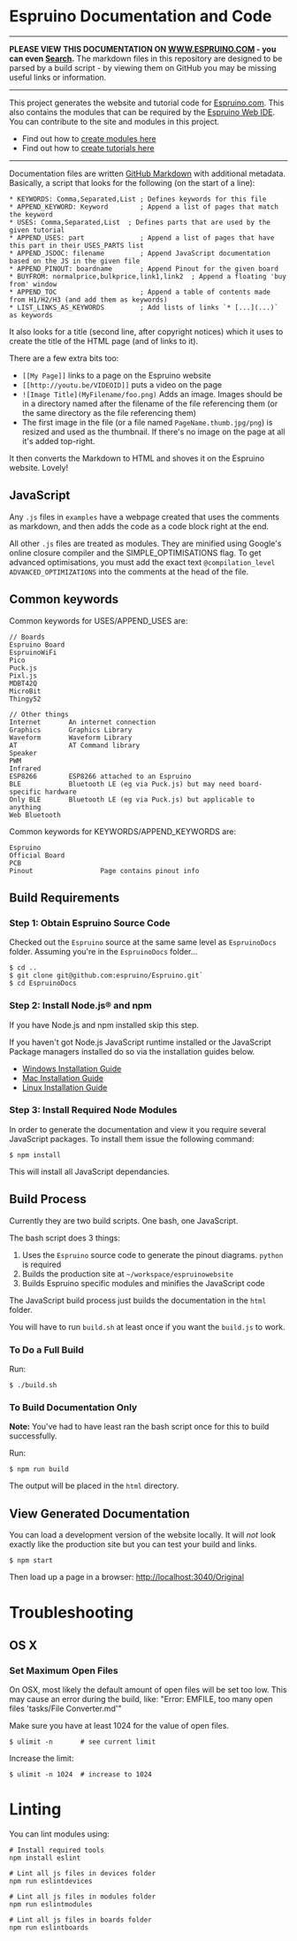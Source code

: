 <!--- Copyright (c) 2013 Gordon Williams, Pur3 Ltd. See the file LICENSE for copying permission. -->
# Espruino Documentation and Code

------------------------------------------------------------

**PLEASE VIEW THIS DOCUMENTATION ON [WWW.ESPRUINO.COM](http://espruino.com) - you can even [Search](http://espruino.com/Search).** The markdown files in this repository are designed to be parsed by a build script - by viewing them on GitHub you may be missing useful links or information.

------------------------------------------------------------

This project generates the website and tutorial code for [Espruino.com](http://espruino.com). This also contains the modules that can be required by the [Espruino  Web IDE](http://www.espruino.com/Web+IDE). You can contribute to the site and modules in this project.

* Find out how to [create modules here](http://www.espruino.com/Writing+Modules)
* Find out how to [create tutorials here](http://www.espruino.com/Writing+Tutorials)

------------------------------------------------------------

Documentation files are written [GitHub Markdown](https://help.github.com/articles/github-flavored-markdown) with additional metadata. Basically, a script that looks for the following (on the start of a line):

    * KEYWORDS: Comma,Separated,List ; Defines keywords for this file
    * APPEND_KEYWORD: Keyword        ; Append a list of pages that match the keyword
    * USES: Comma,Separated,List  ; Defines parts that are used by the given tutorial
    * APPEND_USES: part              ; Append a list of pages that have this part in their USES_PARTS list
    * APPEND_JSDOC: filename         ; Append JavaScript documentation based on the JS in the given file
    * APPEND_PINOUT: boardname       ; Append Pinout for the given board
    * BUYFROM: normalprice,bulkprice,link1,link2  ; Append a floating 'buy from' window
    * APPEND_TOC                     ; Append a table of contents made from H1/H2/H3 (and add them as keywords)
    * LIST_LINKS_AS_KEYWORDS         ; Add lists of links `* [...](...)` as keywords

It also looks for a title (second line, after copyright notices) which it uses to create the title of the HTML page (and of links to it).

There are a few extra bits too:

* ```[[My Page]]``` links to a page on the Espruino website
* ```[[http://youtu.be/VIDEOID]]``` puts a video on the page
* ```![Image Title](MyFilename/foo.png)``` Adds an image. Images should be in a directory named after the filename of the file referencing them (or the same directory as the file referencing them)
* The first image in the file (or a file named `PageName.thumb.jpg/png`) is resized and used as the thumbnail. If there's no image on the page at all it's added top-right.

It then converts the Markdown to HTML and shoves it on the Espruino website. Lovely!

## JavaScript

Any `.js` files in `examples` have a webpage created that uses the comments as markdown, and then adds the code as a code block right at the end.

All other `.js` files are treated as modules. They are minified using Google's online closure compiler and the SIMPLE_OPTIMISATIONS flag. To get advanced optimisations, you must add the exact text `@compilation_level ADVANCED_OPTIMIZATIONS` into the comments at the head of the file.

## Common keywords

Common keywords for USES/APPEND_USES are:

```
// Boards
Espruino Board
EspruinoWiFi
Pico
Puck.js
Pixl.js
MDBT42Q
MicroBit
Thingy52

// Other things
Internet       An internet connection
Graphics       Graphics Library
Waveform       Waveform Library
AT             AT Command library
Speaker
PWM
Infrared
ESP8266        ESP8266 attached to an Espruino
BLE            Bluetooth LE (eg via Puck.js) but may need board-specific hardware
Only BLE       Bluetooth LE (eg via Puck.js) but applicable to anything
Web Bluetooth
```

Common keywords for KEYWORDS/APPEND_KEYWORDS are:

```
Espruino
Official Board
PCB
Pinout                 Page contains pinout info
```

## Build Requirements

### Step 1: Obtain Espruino Source Code

Checked out the `Espruino` source at the same same level as `EspruinoDocs` folder. Assuming you're in the `EspruinoDocs` folder...

```
$ cd ..
$ git clone git@github.com:espruino/Espruino.git`
$ cd EspruinoDocs
```


### Step 2: Install Node.js® and npm

If you have Node.js and npm installed skip this step.

If you haven't got Node.js JavaScript runtime installed or the JavaScript Package managers installed  do so via the installation guides below.

* [Windows Installation Guide](http://treehouse.github.io/installation-guides/windows/node-windows.html)
* [Mac Installation Guide](http://treehouse.github.io/installation-guides/mac/node-mac.html)
* [Linux Installation Guide](http://treehouse.github.io/installation-guides/linux/node-linux.html)



### Step 3: Install Required Node Modules

In order to generate the documentation and view it you require several JavaScript packages. To install them issue the following command:

```
$ npm install
```

This will install all JavaScript dependancies.

## Build Process

Currently they are two build scripts. One bash, one JavaScript.

The bash script does 3 things:

1. Uses the `Espruino` source code to generate the pinout diagrams. `python` is required
2. Builds the production site at `~/workspace/espruinowebsite`
3. Builds Espruino specific modules and minifies the JavaScript code

The JavaScript build process just builds the documentation in the `html` folder.

You will have to run `build.sh` at least once if you want the `build.js` to work.

### To Do a Full Build

Run:

```
$ ./build.sh
```

###  To Build Documentation Only

**Note:** You've had to have least ran the bash script once for this to build successfully.

Run:

```
$ npm run build
```

The output will be placed in the `html` directory.

## View Generated Documentation

You can load a development version of the website locally.  It will *not* look exactly like the production site but you can test your build and links.

```
$ npm start
```

Then load up a page in a browser: [http://localhost:3040/Original](http://localhost:3040/Original)

# Troubleshooting

## OS X

### Set Maximum Open Files
On OSX, most likely the default amount of open files will be set too low.  This may cause
an error during the build, like: "Error: EMFILE, too many open files 'tasks/File Converter.md'"

Make sure you have at least 1024 for the value of open files.

```
$ ulimit -n       # see current limit
```

Increase the limit:

```
$ ulimit -n 1024  # increase to 1024
```

# Linting

You can lint modules using:

```
# Install required tools
npm install eslint

# Lint all js files in devices folder
npm run eslintdevices

# Lint all js files in modules folder
npm run eslintmodules

# Lint all js files in boards folder
npm run eslintboards
```
